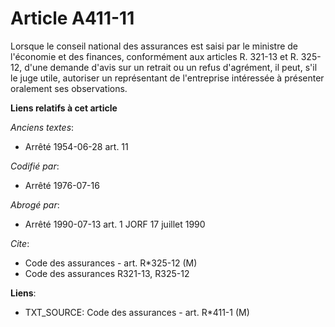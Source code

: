# Article A411-11

Lorsque le conseil national des assurances est saisi par le ministre de l'économie et des finances, conformément aux articles
R. 321-13 et R. 325-12, d'une demande d'avis sur un retrait ou un refus d'agrément, il peut, s'il le juge utile, autoriser un
représentant de l'entreprise intéressée à présenter oralement ses observations.

**Liens relatifs à cet article**

_Anciens textes_:

  - Arrêté 1954-06-28 art. 11

_Codifié par_:

  - Arrêté 1976-07-16

_Abrogé par_:

  - Arrêté 1990-07-13 art. 1 JORF 17 juillet 1990

_Cite_:

  - Code des assurances - art. R*325-12 (M)
  - Code des assurances R321-13, R325-12

**Liens**:

  - TXT_SOURCE: Code des assurances - art. R*411-1 (M)
